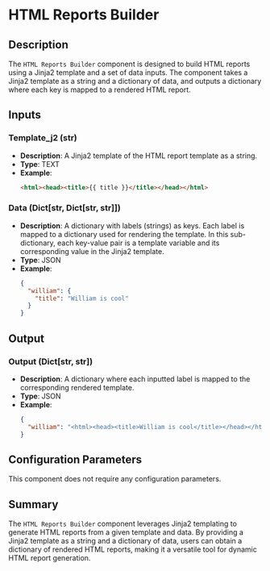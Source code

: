 # HTML Reports Builder

## Description

The `HTML Reports Builder` component is designed to build HTML reports using a Jinja2 template and a set of data inputs. The component takes a Jinja2 template as a string and a dictionary of data, and outputs a dictionary where each key is mapped to a rendered HTML report.

## Inputs

### Template_j2 (str)

- **Description**: A Jinja2 template of the HTML report template as a string.
- **Type**: TEXT
- **Example**: 
  ```html
  <html><head><title>{{ title }}</title></head></html>
  ```

### Data (Dict[str, Dict[str, str]])

- **Description**: A dictionary with labels (strings) as keys. Each label is mapped to a dictionary used for rendering the template. In this sub-dictionary, each key-value pair is a template variable and its corresponding value in the Jinja2 template.
- **Type**: JSON
- **Example**:
  ```json
  {
    "william": {
      "title": "William is cool"
    }
  }
  ```

## Output

### Output (Dict[str, str])

- **Description**: A dictionary where each inputted label is mapped to the corresponding rendered template.
- **Type**: JSON
- **Example**:
  ```json
  {
    "william": "<html><head><title>William is cool</title></head></html>"
  }
  ```

## Configuration Parameters

This component does not require any configuration parameters.

## Summary

The `HTML Reports Builder` component leverages Jinja2 templating to generate HTML reports from a given template and data. By providing a Jinja2 template as a string and a dictionary of data, users can obtain a dictionary of rendered HTML reports, making it a versatile tool for dynamic HTML report generation.